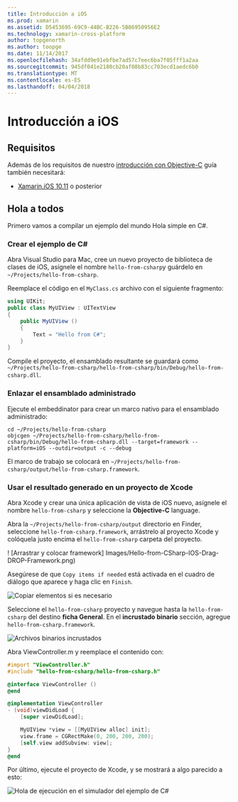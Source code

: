 ```yaml
---
title: Introducción a iOS
ms.prod: xamarin
ms.assetid: D5453695-69C9-44BC-B226-5B86950956E2
ms.technology: xamarin-cross-platform
author: topgenorth
ms.author: toopge
ms.date: 11/14/2017
ms.openlocfilehash: 34afdd9e91ebfbe7ad57c7eec6ba7f05fff1a2aa
ms.sourcegitcommit: 945df041e2180cb20af08b83cc703ecd1aedc6b0
ms.translationtype: MT
ms.contentlocale: es-ES
ms.lasthandoff: 04/04/2018
---
```

# <a name="getting-started-with-ios"></a>Introducción a iOS


## <a name="requirements"></a>Requisitos

Además de los requisitos de nuestro [introducción con Objective-C](~/tools/dotnet-embedding/get-started/objective-c/index.md) guía también necesitará:

* [Xamarin.iOS 10.11](https://www.visualstudio.com/xamarin/) o posterior

## <a name="hello-world"></a>Hola a todos

Primero vamos a compilar un ejemplo del mundo Hola simple en C#.

### <a name="create-c-sample"></a>Crear el ejemplo de C#

Abra Visual Studio para Mac, cree un nuevo proyecto de biblioteca de clases de iOS, asígnele el nombre `hello-from-csharp`y guárdelo en `~/Projects/hello-from-csharp`.

Reemplace el código en el `MyClass.cs` archivo con el siguiente fragmento:

```csharp
using UIKit;
public class MyUIView : UITextView
{
    public MyUIView ()
    {
        Text = "Hello from C#";
    }
}
```

Compile el proyecto, el ensamblado resultante se guardará como `~/Projects/hello-from-csharp/hello-from-csharp/bin/Debug/hello-from-csharp.dll`.

### <a name="bind-the-managed-assembly"></a>Enlazar el ensamblado administrado

Ejecute el embeddinator para crear un marco nativo para el ensamblado administrado:

```shell
cd ~/Projects/hello-from-csharp
objcgen ~/Projects/hello-from-csharp/hello-from-csharp/bin/Debug/hello-from-csharp.dll --target=framework --platform=iOS --outdir=output -c --debug
```

El marco de trabajo se colocará en `~/Projects/hello-from-csharp/output/hello-from-csharp.framework`.

### <a name="use-the-generated-output-in-an-xcode-project"></a>Usar el resultado generado en un proyecto de Xcode

Abra Xcode y crear una única aplicación de vista de iOS nuevo, asígnele el nombre `hello-from-csharp` y seleccione la **Objective-C** language.

Abra la `~/Projects/hello-from-csharp/output` directorio en Finder, seleccione `hello-from-csharp.framework`, arrástrelo al proyecto Xcode y colóquela justo encima el `hello-from-csharp` carpeta del proyecto.

! [Arrastrar y colocar framework] Images/Hello-from-CSharp-IOS-Drag-DROP-Framework.png)

Asegúrese de que `Copy items if needed` está activada en el cuadro de diálogo que aparece y haga clic en `Finish`.

![Copiar elementos si es necesario](ios-images/hello-from-csharp-ios-copy-items-if-needed.png)

Seleccione el `hello-from-csharp` proyecto y navegue hasta la `hello-from-csharp` del destino **ficha General**. En el **incrustado binario** sección, agregue `hello-from-csharp.framework`.

![Archivos binarios incrustados](ios-images/hello-from-csharp-ios-embedded-binaries.png)

Abra ViewController.m y reemplace el contenido con:

```objective-c
#import "ViewController.h"
#include "hello-from-csharp/hello-from-csharp.h"

@interface ViewController ()
@end

@implementation ViewController
- (void)viewDidLoad {
    [super viewDidLoad];

    MyUIView *view = [[MyUIView alloc] init];
    view.frame = CGRectMake(0, 200, 200, 200);
    [self.view addSubview: view];
}
@end
```

Por último, ejecute el proyecto de Xcode, y se mostrará a algo parecido a esto:

![Hola de ejecución en el simulador del ejemplo de C#](ios-images/hello-from-csharp-ios.png)
